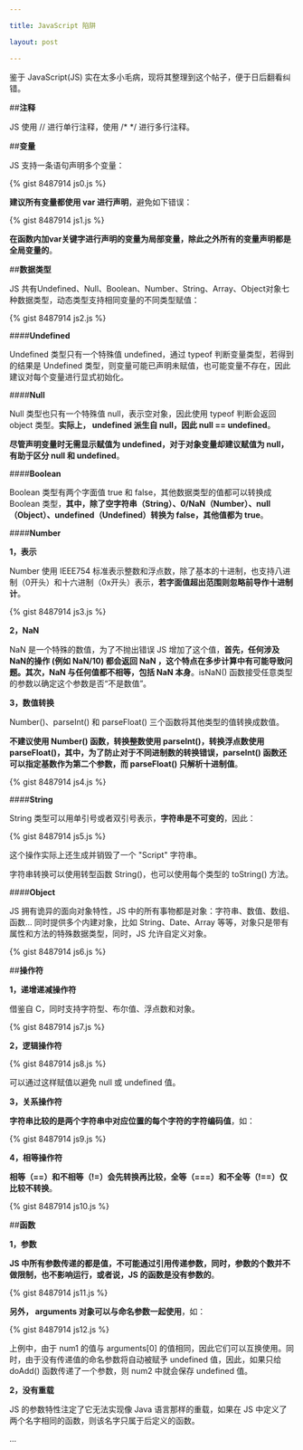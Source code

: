 ```yaml
---

title: JavaScript 陷阱

layout: post

---
```

鉴于 JavaScript(JS) 实在太多小毛病，现将其整理到这个帖子，便于日后翻看纠错。

##**注释**

JS 使用 // 进行单行注释，使用 /* */ 进行多行注释。

##**变量**

JS 支持一条语句声明多个变量：

{% gist 8487914 js0.js %}

**建议所有变量都使用 var 进行声明**，避免如下错误：

{% gist 8487914 js1.js %}

**在函数内加var关键字进行声明的变量为局部变量，除此之外所有的变量声明都是全局变量的**。

##**数据类型**

JS 共有Undefined、Null、Boolean、Number、String、Array、Object对象七种数据类型，动态类型支持相同变量的不同类型赋值：

{% gist 8487914 js2.js %}

####**Undefined**

Undefined 类型只有一个特殊值 undefined，通过 typeof 判断变量类型，若得到的结果是 Undefined 类型，则变量可能已声明未赋值，也可能变量不存在，因此建议对每个变量进行显式初始化。

####**Null**

Null 类型也只有一个特殊值 null，表示空对象，因此使用 typeof 判断会返回 object 类型。**实际上， undefined 派生自 null，因此 null == undefined**。

**尽管声明变量时无需显示赋值为 undefined，对于对象变量却建议赋值为 null，有助于区分 null 和 undefined**。

####**Boolean**

Boolean 类型有两个字面值 true 和 false，其他数据类型的值都可以转换成 Boolean 类型，**其中，除了空字符串（String）、0/NaN（Number）、null（Object）、undefined（Undefined）转换为 false，其他值都为 true**。

####**Number**

**1，表示**

Number 使用 IEEE754 标准表示整数和浮点数，除了基本的十进制，也支持八进制（0开头）和十六进制（0x开头）表示，**若字面值超出范围则忽略前导作十进制计**。

{% gist 8487914 js3.js %}

**2，NaN**

NaN 是一个特殊的数值，为了不抛出错误 JS 增加了这个值，**首先，任何涉及NaN的操作 (例如 NaN/10) 都会返回 NaN ，这个特点在多步计算中有可能导致问题。其次，NaN 与任何值都不相等，包括 NaN 本身**。isNaN() 函数接受任意类型的参数以确定这个参数是否“不是数值”。

**3，数值转换**

Number()、parseInt() 和 parseFloat() 三个函数将其他类型的值转换成数值。

**不建议使用 Number() 函数，转换整数使用 parseInt()，转换浮点数使用 parseFloat()，其中，为了防止对于不同进制数的转换错误，parseInt() 函数还可以指定基数作为第二个参数，而 parseFloat() 只解析十进制值**。

{% gist 8487914 js4.js %}

####**String**

String 类型可以用单引号或者双引号表示，**字符串是不可变的**，因此：

{% gist 8487914 js5.js %}

这个操作实际上还生成并销毁了一个 "Script" 字符串。

字符串转换可以使用转型函数 String()，也可以使用每个类型的 toString() 方法。

####**Object**

JS 拥有诡异的面向对象特性，JS 中的所有事物都是对象：字符串、数值、数组、函数... 同时提供多个内建对象，比如 String、Date、Array 等等，对象只是带有属性和方法的特殊数据类型，同时，JS 允许自定义对象。

{% gist 8487914 js6.js %}

##**操作符**

**1，递增递减操作符**

借鉴自 C，同时支持字符型、布尔值、浮点数和对象。

{% gist 8487914 js7.js %}

**2，逻辑操作符**

{% gist 8487914 js8.js %}

可以通过这样赋值以避免 null 或 undefined 值。

**3，关系操作符**

**字符串比较的是两个字符串中对应位置的每个字符的字符编码值**，如：

{% gist 8487914 js9.js %}

**4，相等操作符**

**相等（==）和不相等（!=）会先转换再比较，全等（===）和不全等（!==）仅比较不转换**。

{% gist 8487914 js10.js %}

##**函数**

**1，参数**

**JS 中所有参数传递的都是值，不可能通过引用传递参数，同时，参数的个数并不做限制，也不影响运行，或者说，JS 的函数是没有参数的**。

{% gist 8487914 js11.js %}

**另外， arguments 对象可以与命名参数一起使用**，如：

{% gist 8487914 js12.js %}

上例中，由于 num1 的值与 arguments[0] 的值相同，因此它们可以互换使用。同时，由于没有传递值的命名参数将自动被赋予 undefined 值，因此，如果只给 doAdd() 函数传递了一个参数，则 num2 中就会保存 undefined 值。

**2，没有重载**

JS 的参数特性注定了它无法实现像 Java 语言那样的重载，如果在 JS 中定义了两个名字相同的函数，则该名字只属于后定义的函数。

...
